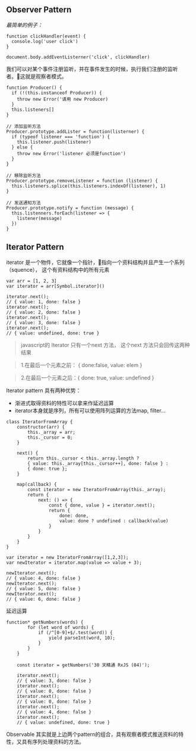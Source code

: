 ## Observer Pattern
*最简单的例子：*
~~~
function clickHandler(event) {
  console.log('user click')
}

document.body.addEventListerner('click', clickHandler)
~~~

我们可以对某个事件注册监听，并在事件发生的时候，执行我们注册的监听者。这就是观察者模式。

~~~
function Producer() {
  if (!(this.instanceof Producer)) {
    throw new Error('请用 new Producer)
  }
  this.listeners[]
}

// 添加监听方法
Producer.prototype.addLister = function(listerner) {
  if (typeof listener === 'function') {
    this.listener.push(listener)
  } else {
    throw new Error('listener 必须是function')
  }
}

// 移除监听方法
Producer.prototype.removeListener = function (listener) {
  this.listeners.splice(this.listeners.indexOf(listener), 1)
}

// 发送通知方法
Producer.prototype.notify = function (message) {
  this.listenners.forEach(listener => {
    listener(message)
  })
}
~~~

## Iterator Pattern
iterator 是一个物件，它就像一个指针，指向一个资料结构并且产生一个系列（squence）， 这个有资料结构中的所有元素

~~~
var arr = [1, 2, 3]
var iterator = arr[Symbol.iterator]()

iterator.next();
// { value: 1, done: false }
iterator.next();
// { value: 2, done: false }
iterator.next();
// { value: 3, done: false }
iterator.next();
// { value: undefined, done: true }
~~~

> javascript的 Iterator 只有一个next 方法， 这个next 方法只会回传这两种结果

>1.在最后一个元素之前： { done:false, value: elem }

>2.在最后一个元素之后：{ done: true, value: undefined }

Iterator pattern 具有两种优势：
* 渐进式取得资料的特性可以拿来作延迟运算
* iterator本身就是序列，所有可以使用阵列运算的方法map, filter...
~~~
class IteratorFromArray {
	constructor(arr) {
		this._array = arr;
		this._cursor = 0;
	}

	next() {
		return this._cursor < this._array.length ?
		{ value: this._array[this._cursor++], done: false } :
		{ done: true };
	}

	map(callback) {
		const iterator = new IteratorFromArray(this._array);
		return {
			next: () => {
				const { done, value } = iterator.next();
				return {
					done: done,
					value: done ? undefined : callback(value)
				}
			}
		}
	}
}

var iterator = new IteratorFromArray([1,2,3]);
var newIterator = iterator.map(value => value + 3);

newIterator.next();
// { value: 4, done: false }
newIterator.next();
// { value: 5, done: false }
newIterator.next();
// { value: 6, done: false }
~~~

延迟运算
~~~
function* getNumbers(words) {
		for (let word of words) {
			if (/^[0-9]+$/.test(word)) {
			    yield parseInt(word, 10);
			}
		}
	}

	const iterator = getNumbers('30 天精通 RxJS (04)');

	iterator.next();
	// { value: 3, done: false }
	iterator.next();
	// { value: 0, done: false }
	iterator.next();
	// { value: 0, done: false }
	iterator.next();
	// { value: 4, done: false }
	iterator.next();
	// { value: undefined, done: true }
~~~

Observable  其实就是上边两个pattern的组合，具有观察者模式推送资料的特性，又具有序列处理资料的方法。